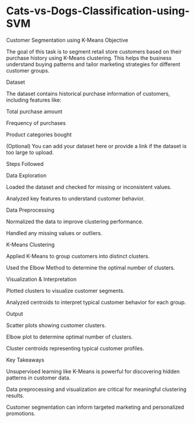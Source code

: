 # Cats-vs-Dogs-Classification-using-SVM

Customer Segmentation using K-Means
Objective

The goal of this task is to segment retail store customers based on their purchase history using K-Means clustering. This helps the business understand buying patterns and tailor marketing strategies for different customer groups.

Dataset

The dataset contains historical purchase information of customers, including features like:

Total purchase amount

Frequency of purchases

Product categories bought

(Optional) You can add your dataset here or provide a link if the dataset is too large to upload.

Steps Followed

Data Exploration

Loaded the dataset and checked for missing or inconsistent values.

Analyzed key features to understand customer behavior.

Data Preprocessing

Normalized the data to improve clustering performance.

Handled any missing values or outliers.

K-Means Clustering

Applied K-Means to group customers into distinct clusters.

Used the Elbow Method to determine the optimal number of clusters.

Visualization & Interpretation

Plotted clusters to visualize customer segments.

Analyzed centroids to interpret typical customer behavior for each group.

Output

Scatter plots showing customer clusters.

Elbow plot to determine optimal number of clusters.

Cluster centroids representing typical customer profiles.

Key Takeaways

Unsupervised learning like K-Means is powerful for discovering hidden patterns in customer data.

Data preprocessing and visualization are critical for meaningful clustering results.

Customer segmentation can inform targeted marketing and personalized promotions.
